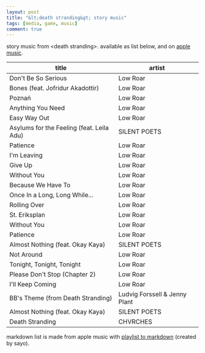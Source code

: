 ```yaml
---
layout: post
title: "&lt;death stranding&gt; story music"
tags: [media, game, music]
comment: true
---
```


story music from <death stranding\>. available as list below, and on [apple music](https://music.apple.com/playlist/death-stranding/pl.u-gxblk3mIbY5ZrMz).

| title | artist |
| ---- | ----- |
| Don't Be So Serious | Low Roar |
| Bones (feat. Jofridur Akadottir) | Low Roar |
| Poznań | Low Roar |
| Anything You Need | Low Roar |
| Easy Way Out | Low Roar |
| Asylums for the Feeling (feat. Leila Adu) | SILENT POETS |
| Patience | Low Roar |
| I'm Leaving | Low Roar |
| Give Up | Low Roar |
| Without You | Low Roar |
| Because We Have To | Low Roar |
| Once In a Long, Long While... | Low Roar |
| Rolling Over | Low Roar |
| St. Eriksplan | Low Roar |
| Without You | Low Roar |
| Patience | Low Roar |
| Almost Nothing (feat. Okay Kaya) | SILENT POETS |
| Not Around | Low Roar |
| Tonight, Tonight, Tonight | Low Roar |
| Please Don't Stop (Chapter 2) | Low Roar |
| I'll Keep Coming | Low Roar |
| BB's Theme (from Death Stranding) | Ludvig Forssell & Jenny Plant |
| Almost Nothing (feat. Okay Kaya) | SILENT POETS |
| Death Stranding | CHVRCHES |

markdown list is made from apple music with [playlist to markdown](https://www.icloud.com/shortcuts/eda932980b8743a78b32a22f71aeec56) (created by sayo).
